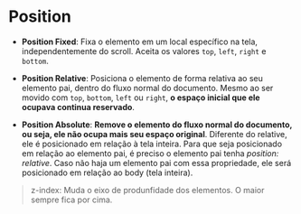 # Position

- **Position Fixed**: Fixa o elemento em um local específico na tela, independentemente do scroll. Aceita os valores `top`, `left`, `right` e `bottom`.

- **Position Relative**: Posiciona o elemento de forma relativa ao seu elemento pai, dentro do fluxo normal do documento. Mesmo ao ser movido com `top`, `bottom`, `left` ou `right`, **o espaço inicial que ele ocupava continua reservado**.

- **Position Absolute**: **Remove o elemento do fluxo normal do documento, ou seja, ele não ocupa mais seu espaço original**. Diferente do relative, ele é posicionado em relação à tela inteira. Para que seja posicionado em relação ao elemento pai, é preciso o elemento pai tenha _position: relative_. Caso não haja um elemento pai com essa propriedade, ele será posicionado em relação ao body (tela inteira).

> z-index: Muda o eixo de produnfidade dos elementos. O maior sempre fica por cima.
